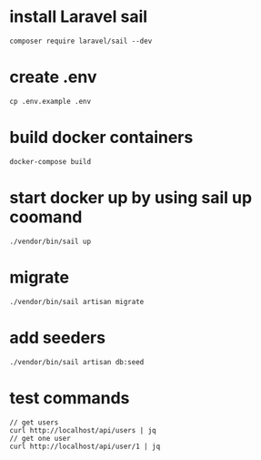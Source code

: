 # install Laravel sail
```
composer require laravel/sail --dev
```
# create .env
```
cp .env.example .env
```

# build docker containers
```
docker-compose build
```

# start docker up by using sail up coomand
```
./vendor/bin/sail up
```

# migrate
```
./vendor/bin/sail artisan migrate
```
# add seeders
```
./vendor/bin/sail artisan db:seed
```
# test commands
``` 
// get users
curl http://localhost/api/users | jq
// get one user
curl http://localhost/api/user/1 | jq

```
